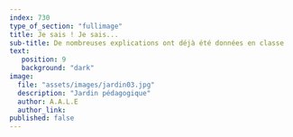 ```yaml
---
index: 730
type_of_section: "fullimage"
title: Je sais ! Je sais...
sub-title: De nombreuses explications ont déjà été données en classe
text:
   position: 9
   background: "dark"
image:
  file: "assets/images/jardin03.jpg"
  description: "Jardin pédagogique"
  author: A.A.L.E
  author_link:
published: false 
---
```


